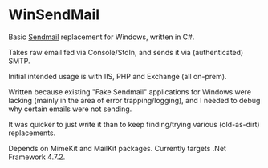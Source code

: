 # WinSendMail
Basic [Sendmail](https://linux.die.net/man/8/sendmail.sendmail) replacement for Windows, written in C#.

Takes raw email fed via Console/StdIn, and sends it via (authenticated) SMTP.

Initial intended usage is with IIS, PHP and Exchange (all on-prem).

Written because existing "Fake Sendmail" applications for Windows were lacking (mainly in the area of error trapping/logging), and I needed to debug why certain emails were not sending.

It was quicker to just write it than to keep finding/trying various (old-as-dirt) replacements.

Depends on MimeKit and MailKit packages.
Currently targets .Net Framework 4.7.2.